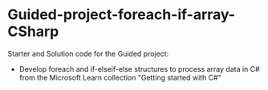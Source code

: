 # Guided-project-foreach-if-array-CSharp

Starter and Solution code for the Guided project:

- Develop foreach and if-elseif-else structures to process array data in C# from the Microsoft Learn collection "Getting started with C#"
